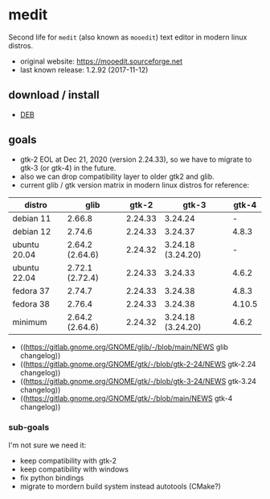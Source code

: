 # medit

Second life for `medit` (also known as `mooedit`) text editor in modern linux distros.

* original website: https://mooedit.sourceforge.net
* last known release: 1.2.92 (2017-11-12)

## download / install

* [DEB](http://software.opensuse.org/download.html?project=home:antonbatenev:medit&package=medit)

## goals

* gtk-2 EOL at Dec 21, 2020 (version 2.24.33), so we have to migrate to gtk-3 (or gtk-4) in the future.
* also we can drop compatibility layer to older gtk2 and glib.
* current glib / gtk version matrix in modern linux distros for reference:

| distro       | glib            | gtk-2   | gtk-3             | gtk-4  |
|--------------|-----------------|---------|-------------------|--------|
| debian 11    | 2.66.8          | 2.24.33 | 3.24.24           | -      |
| debian 12    | 2.74.6          | 2.24.33 | 3.24.37           | 4.8.3  |
| ubuntu 20.04 | 2.64.2 (2.64.6) | 2.24.32 | 3.24.18 (3.24.20) | -      |
| ubuntu 22.04 | 2.72.1 (2.72.4) | 2.24.33 | 3.24.33           | 4.6.2  |
| fedora 37    | 2.74.7          | 2.24.33 | 3.24.38           | 4.8.3  |
| fedora 38    | 2.76.4          | 2.24.33 | 3.24.38           | 4.10.5 |
| minimum      | 2.64.2 (2.64.6) | 2.24.32 | 3.24.18 (3.24.20) | 4.6.2  |

* ((https://gitlab.gnome.org/GNOME/glib/-/blob/main/NEWS glib changelog))
* ((https://gitlab.gnome.org/GNOME/gtk/-/blob/gtk-2-24/NEWS gtk-2.24 changelog))
* ((https://gitlab.gnome.org/GNOME/gtk/-/blob/gtk-3-24/NEWS gtk-3.24 changelog))
* ((https://gitlab.gnome.org/GNOME/gtk/-/blob/main/NEWS gtk-4 changelog))

### sub-goals

I'm not sure we need it:

* keep compatibility with gtk-2
* keep compatibility with windows
* fix python bindings
* migrate to mordern build system instead autotools (CMake?)
